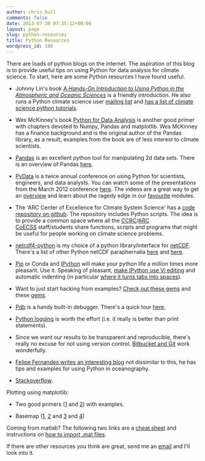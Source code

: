 ```yaml
---
author: chris_bull
comments: false
date: 2013-07-30 07:35:12+00:00
layout: page
slug: python-resources
title: Python Resources
wordpress_id: 180
---
```


There are loads of python blogs on the internet. The aspiration of this blog is to provide useful tips on using Python for data analysis for climate science. To start, here are some Python resources I have found useful.
	
  * Johnny Lin's book [_A Hands-On Introduction to Using Python in the Atmospheric and Oceanic Sciences_](http://www.johnny-lin.com/pyintro/) is a friendly introduction. He also runs a Python climate science user [mailing list](http://pyaos.johnny-lin.com/) and [has a list of climate science python tutorials](http://pyaos.johnny-lin.com/?page_id=217).

  * Wes McKinney's book [Python for Data Analysis](http://shop.oreilly.com/product/0636920023784.do) is another good primer with chapters devoted to Numpy, Pandas and matplotlib. Wes McKinney has a finance background and is the original author of the Pandas library, as a result, examples from the book are of less interest to climate scientists.
	
  * [Pandas](http://pandas.pydata.org/) is an excellent python tool for manipulating 2d data sets. There is an overview of Pandas [here](http://vimeo.com/59324550).

  * [PyData](http://pydata.org/) is a twice annual conference on using Python for scientists, engineers, and data analysts. You can watch some of the presentations from the March 2012 conference [here](http://pyvideo.org/category/18/pydata). The videos are a great way to get an [overview](http://catchagain.wordpress.com/tag/scipy/) and learn about the ragedy edge in our [favourite](http://pyvideo.org/video/960/python-in-big-data-with-an-overview-of-numpy-sc) modules.

  * The 'ARC Center of Excellence for Climate System Science' has a [code repository on github](https://github.com/coecms/climatescripts). The repository includes Python scripts. The idea is to provide a common space where all the [CCRC](http://www.ccrc.unsw.edu.au/)/[ARC CoECSS](http://www.climatescience.org.au/) staff/students share functions, scripts and programs that might be useful for people working on climate science problems.
	
  * [netcdf4-python](https://code.google.com/p/netcdf4-python/) is my choice of a python library/interface for [netCDF](http://www.unidata.ucar.edu/software/netcdf/). There's a list of other Python netCDF paraphernalia [here](http://www.unidata.ucar.edu/software/netcdf/software.html#Python) and [here](http://pyaos.johnny-lin.com/?page_id=20).

  * [Pip](https://pypi.python.org/pypi/pip) or Conda and [IPython](http://ipython.org/) will make your python life a million times more pleasant. Use it. Speaking of pleasant, [make IPython use Vi editing](http://stackoverflow.com/questions/10394302/how-do-i-use-vi-keys-in-ipython-under-nix) and automatic indenting (in particular [where it turns tabs into spaces](http://wiki.python.org/moin/Vim)).

  * Want to just start hacking from examples? [Check out these gems](http://oceanpython.org/) and these [gems](http://earthpy.org/).
	
  * [Pdb](http://docs.python.org/2/library/pdb.html) is a handy built-in debugger. There's a quick tour [here](http://www.youtube.com/watch?v=bZZTeKPRSLQ).

  * [Python logging](http://docs.python.org/2/library/logging.html) is worth the effort (i.e. it really is better than print statements).

  * Since we want our results to be transparent and reproducible, there's really no excuse for not using version control. [Bitbucket and Git](http://blog.bitbucket.org/2011/10/03/bitbucket-now-rocks-git/) work wonderfully.

  * [Felipe Fernandes writes an interesting blog](http://ocefpaf.github.io/) not dissimilar to this, he has tips and examples for using Python in oceanography.
	
  * [Stackoverflow](http://stackoverflow.com/questions/tagged/python).


Plotting using matplotlib:
  * Two good primers ([1](http://www.loria.fr/~rougier/teaching/matplotlib/) and [2](http://nbviewer.ipython.org/urls/raw.github.com/jrjohansson/scientific-python-lectures/master/Lecture-4-Matplotlib.ipynb)) with examples.

  * Basemap ([1](http://matplotlib.org/basemap/users/examples.html), [2](http://peak5390.wordpress.com/2012/12/08/matplotlib-basemap-tutorial-installing-matplotlib-and-basemap/) and [3](http://www.geophysique.be/tutorials/) and [4](http://wiki.scipy.org/Cookbook/Matplotlib/Maps))

Coming from matlab? The following two links are a [cheat sheet](http://mathesaurus.sourceforge.net/) and instructions on [how to import .mat files](http://docs.scipy.org/doc/scipy/reference/tutorial/io.html).

If there are other resources you think are great, send me an [email](mailto:christopher.y.bull@student.unsw.edu.au) and I'll look into it.
